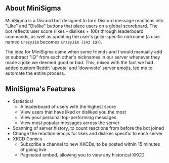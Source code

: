 ## About MiniSigma

MiniSigma is a Discord bot designed to turn Discord message reactions into "Like" and "Dislike" buttons that place users on a global scoreboard. The bot reflects user score (likes - dislikes + 100) through leaderboard commands, as well as updating the user's guild-specific nickname (a user named `CrazyJim` becomes `CrazyJim (143 IQ)`).

The idea for MiniSigma came when some friends and I would manually add or subtract "IQ" from each other's nicknames in our server whenever they made a joke we deemed good or bad. This, mixed with the fact we had added custom Reddit 'upvote' and 'downvote' server emojis, led me to automate the entire process. 

## MiniSigma's Features

- Statistics!
    - A leaderboard of users with the highest score
    - View users that have liked or disliked you the most
    - View your personal top-performing messages
    - View most popular messages across the server
- Scanning of server history, to count reactions from before the bot joined
- Change the reaction emojis for likes and dislikes specific to each server
- XKCD Comics
    - Subscribe a channel to new XKCDs, to be posted within 15 minutes of going live
    - Paginated embed, allowing you to view any historical XKCD
